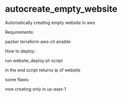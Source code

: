 # autocreate_empty_website

Automatically creating empty website in aws


Requirements:

packer
terraform
aws-cli
ansible


How to deploy:

run website_deploy.sh script

in the end script returns ip of website

some flaws:

now creating only in us-east-1

